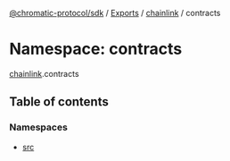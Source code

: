 [@chromatic-protocol/sdk](../README.md) / [Exports](../modules.md) / [chainlink](chainlink.md) / contracts

# Namespace: contracts

[chainlink](chainlink.md).contracts

## Table of contents

### Namespaces

- [src](chainlink.contracts.src.md)
